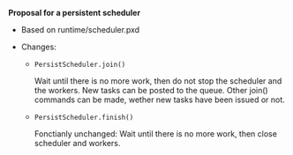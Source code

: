 **Proposal for a persistent scheduler**


- Based on runtime/scheduler.pxd

- Changes:

    - `PersistScheduler.join()`

      Wait until there is no more work, then do not stop the scheduler and the
      workers. New tasks can be posted to the queue. Other join() commands can
      be made, wether new tasks have been issued or not.

    - `PersistScheduler.finish()`

      Fonctianly unchanged: Wait until there is no more work, then close
      scheduler and workers.
